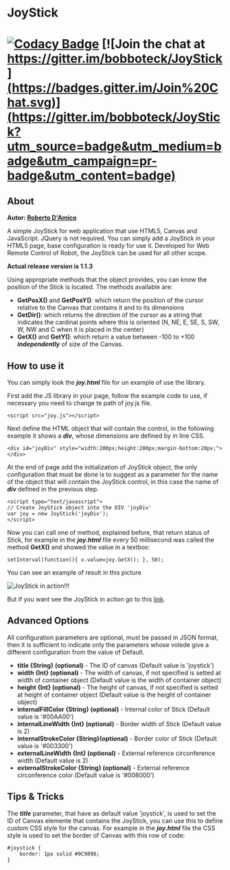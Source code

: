 # JoyStick

[![Codacy Badge](https://api.codacy.com/project/badge/Grade/a8b6ea1475c54ae9896e849e356dfe1d)](https://www.codacy.com/app/bobboteck/JoyStick?utm_source=github.com&utm_medium=referral&utm_content=bobboteck/JoyStick&utm_campaign=badger)
[![Join the chat at https://gitter.im/bobboteck/JoyStick](https://badges.gitter.im/Join%20Chat.svg)](https://gitter.im/bobboteck/JoyStick?utm_source=badge&utm_medium=badge&utm_campaign=pr-badge&utm_content=badge)
===============================================================================================================================================================================================================================

About
--------
**Autor: [Roberto D'Amico](http://bobboteck.github.io)**

A simple JoyStick for web application that use HTML5, Canvas and JavaScript. JQuery is not required.
You can simply add a JoyStick in your HTML5 page, base configuration is ready for use it.
Developed for Web Remote Control of Robot, the JoyStick can be used for all other scope.

**Actual release version is 1.1.3**

Using appropriate methods that the object provides, you can know the position of the Stick is located.
The methods available are:
* **GetPosX()** and **GetPosY()**: which return the position of the cursor relative to the Canvas that contains it and to its dimensions
* **GetDir()**: which returns the direction of the cursor as a string that indicates the cardinal points where this is oriented (N, NE, E, SE, S, SW, W, NW and C when it is placed in the center)
* **GetX()** and **GetY()**: which return a value between -100 to +100 ***independently*** of size of the Canvas.

How to use it
----------------
You can simply look the ***joy.html*** file for un example of use the library.

First add the JS library in your page, follow the example code to use, if necessary you need to change te path of joy.js file.
```
<script src="joy.js"></script>
```

Next define the HTML object that will contain the control, in the following example it shows a ***div***, whose dimensions are defined by in line CSS.
```
<div id="joyDiv" style="width:200px;height:200px;margin-bottom:20px;"></div>
```

At the end of page add the initialization of JoyStick object, the only configuration that must be done is to suggest as a parameter for the name of the object that will contain the JoyStick control, in this case the name of ***div*** defined in the previous step.
```
<script type="text/javascript">
// Create JoyStick object into the DIV 'joyDiv'
var joy = new JoyStick('joyDiv');
</script>
```

Now you can call one of method, explained before, that return status of Stick, for example in the ***joy.html*** file every 50 millisecond was called the method **GetX()** and showed the value in a textbox:
```
setInterval(function(){ x.value=joy.GetX(); }, 50);
```

You can see an example of result in this picture

![JoyStick in action!!!](http://bobboteck.github.io/joy/JoyStick.png "JoyStick in action!!!")

But if you want see the JoyStick in action go to this [link](http://bobboteck.github.io/joy/joy.html).

Advanced Options
----------------
All configuration parameters are optional, must be passed in JSON format, then it is sufficient to indicate only the parameters whose volede give a different configuration from the value of Default.

*	**title {String} (optional)** - The ID of canvas (Default value is 'joystick')
* 	**width {Int} (optional)** - The width of canvas, if not specified is setted at width of container object (Default value is the width of container object)
* 	**height {Int} (optional)** - The height of canvas, if not specified is setted at height of container object (Default value is the height of container object)
* 	**internalFillColor {String} (optional)** - Internal color of Stick (Default value is '#00AA00')
* 	**internalLineWidth {Int} (optional)** - Border width of Stick (Default value is 2)
* 	**internalStrokeColor {String}(optional)** - Border color of Stick (Default value is '#003300')
* 	**externalLineWidth {Int} (optional)** - External reference circonference width (Default value is 2)
* 	**externalStrokeColor {String} (optional)** - External reference circonference color (Default value is '#008000')

Tips & Tricks
--------------
The ***title*** parameter, that have as default value 'joystick', is used to set the ID of Canvas elemente that contains the JoyStick, you can use this to define custom CSS style for the canvas. For example in the ***joy.html*** file the CSS style is used to set the border of Canvas with this row of code:
```
#joystick {
	border: 1px solid #9C9898;
}
```
